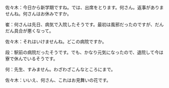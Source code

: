 ﻿佐々木：今日から新学期ですね。では、出席をとります。何さん。返事がありませんね。何さんはお休みですか。

崔：何さんは先日、病気で入院したそうです。最初は風邪だったのですが、だんだん具合が悪くなって。

佐々木：それはいけませんね。どこの病院ですか。

段：駅前の病院だったそうです。でも、かなり元気になったので、退院して今は寮で休んでいるそうです。

何：先生、すみません。わざわざこんなところにまで。

佐々木：いいえ、何さん、これはお見舞いの花です。

